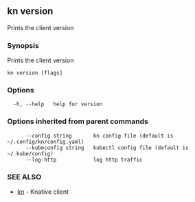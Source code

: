 ## kn version

Prints the client version

### Synopsis

Prints the client version

```
kn version [flags]
```

### Options

```
  -h, --help   help for version
```

### Options inherited from parent commands

```
      --config string       kn config file (default is ~/.config/kn/config.yaml)
      --kubeconfig string   kubectl config file (default is ~/.kube/config)
      --log-http            log http traffic
```

### SEE ALSO

* [kn](kn.md)	 - Knative client

